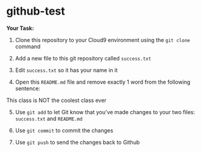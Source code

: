 # github-test

**Your Task:**

1) Clone this repository to your Cloud9 environment using the `git clone` command

2) Add a new file to this git repository called `success.txt`

3) Edit `success.txt` so it has your name in it

4) Open this `README.md` file and remove exactly 1 word from the following sentence:

This class is NOT the coolest class ever

5) Use `git add` to let Git know that you've made changes to your two files: `success.txt` and `README.md`

6) Use `git commit` to commit the changes

7) Use `git push` to send the changes back to Github
